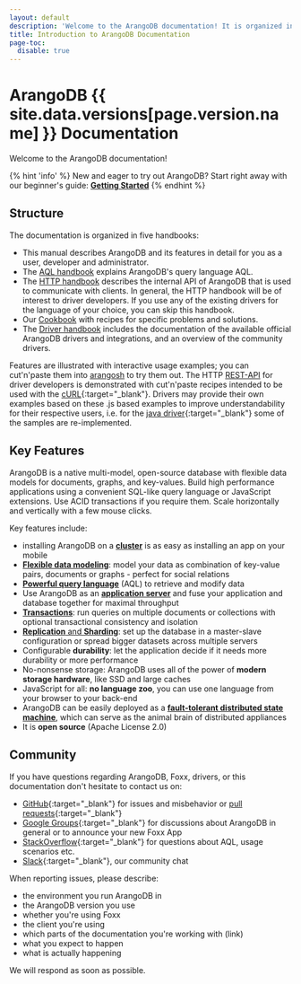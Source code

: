 ```yaml
---
layout: default
description: 'Welcome to the ArangoDB documentation! It is organized in five handbooks: Manual, AQL, HTTP, Cookbook and Driver handbook.'
title: Introduction to ArangoDB Documentation
page-toc:
  disable: true
---
```

ArangoDB {{ site.data.versions[page.version.name] }} Documentation
=====================================

Welcome to the ArangoDB documentation!

{% hint 'info' %}
New and eager to try out ArangoDB? Start right away with our beginner's guide:
[**Getting Started**](getting-started.html)
{% endhint %}

Structure
---------

The documentation is organized in five handbooks:

- This manual describes ArangoDB and its features in detail for you as a user,
  developer and administrator.
- The [AQL handbook](../aql/) explains ArangoDB's query language AQL.
- The [HTTP handbook](../http/) describes the internal API of ArangoDB
  that is used to communicate with clients. In general, the HTTP handbook will be
  of interest to driver developers. If you use any of the existing drivers for
  the language of your choice, you can skip this handbook.
- Our [Cookbook](../cookbook/) with recipes for specific problems and
  solutions.
- The [Driver handbook](../drivers/) includes the documentation of the
  available official ArangoDB drivers and integrations, and an overview of the community
  drivers.

Features are illustrated with interactive usage examples; you can cut'n'paste them
into [arangosh](programs-arangosh.html) to try them out. The HTTP
[REST-API](../http/) for driver developers is demonstrated with cut'n'paste
recipes intended to be used with the [cURL](http://curl.haxx.se){:target="_blank"}. Drivers may provide
their own examples based on these .js based examples to improve understandability
for their respective users, i.e. for the [java driver](https://github.com/arangodb/arangodb-java-driver#learn-more){:target="_blank"}
some of the samples are re-implemented.

Key Features
------------
 
ArangoDB is a native multi-model, open-source database with flexible data models for documents, graphs, and key-values. Build high performance applications using a convenient SQL-like query language or JavaScript extensions. Use ACID transactions if you require them. Scale horizontally and vertically with a few mouse clicks.

Key features include:

* installing ArangoDB on a [**cluster**](deployment.html) is as easy as installing an app on your mobile
* [**Flexible data modeling**](data-modeling.html): model your data as combination of key-value pairs, documents or graphs - perfect for social relations
* [**Powerful query language**](../aql/) (AQL) to retrieve and modify data 
* Use ArangoDB as an [**application server**](foxx.html) and fuse your application and database together for maximal throughput
* [**Transactions**](transactions.html): run queries on multiple documents or collections with optional transactional consistency and isolation
* [**Replication** and **Sharding**](administration.html): set up the database in a master-slave configuration or spread bigger datasets across multiple servers
* Configurable **durability**: let the application decide if it needs more durability or more performance
* No-nonsense storage: ArangoDB uses all of the power of **modern storage hardware**, like SSD and large caches
* JavaScript for all: **no language zoo**, you can use one language from your browser to your back-end
* ArangoDB can be easily deployed as a [**fault-tolerant distributed state machine**](deployment-standalone-agency.html), which can serve as the animal brain of distributed appliances
* It is **open source** (Apache License 2.0)

Community
---------
 
If you have questions regarding ArangoDB, Foxx, drivers, or this documentation don't hesitate to contact us on:

- [GitHub](https://github.com/arangodb/arangodb/issues){:target="_blank"} for issues
  and misbehavior or [pull requests](https://www.arangodb.com/community/){:target="_blank"}
- [Google Groups](https://groups.google.com/forum/?hl=de#!forum/arangodb){:target="_blank"} for discussions about ArangoDB in general or to announce your new Foxx App
- [StackOverflow](http://stackoverflow.com/questions/tagged/arangodb){:target="_blank"} for questions about AQL, usage scenarios etc.
- [Slack](http://slack.arangodb.com){:target="_blank"}, our community chat

When reporting issues, please describe:

- the environment you run ArangoDB in
- the ArangoDB version you use
- whether you're using Foxx
- the client you're using
- which parts of the documentation you're working with (link)
- what you expect to happen
- what is actually happening

We will respond as soon as possible.
